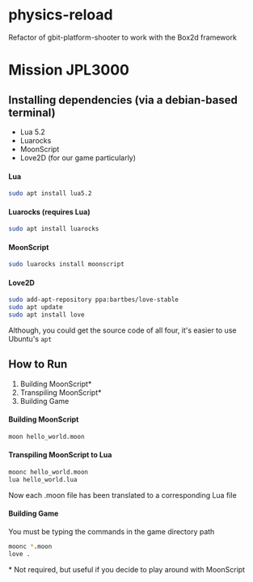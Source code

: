 # physics-reload
Refactor of gbit-platform-shooter to work with the Box2d framework

# Mission JPL3000

## Installing dependencies (via a debian-based terminal)
* Lua 5.2
* Luarocks
* MoonScript
* Love2D (for our game particularly)
#### Lua
```bash
sudo apt install lua5.2
```
#### Luarocks (requires Lua)
```bash
sudo apt install luarocks
```
#### MoonScript
```bash
sudo luarocks install moonscript
```
#### Love2D
```bash
sudo add-apt-repository ppa:bartbes/love-stable
sudo apt update
sudo apt install love
```
Although, you could get the source code of all four, it's easier to use Ubuntu's ```apt```

## How to Run
1. Building MoonScript\*
2. Transpiling MoonScript\*
3. Building Game

#### Building MoonScript
```bash
moon hello_world.moon
```

#### Transpiling MoonScript to Lua
```bash
moonc hello_world.moon
lua hello_world.lua
```
Now each .moon file has been translated to a corresponding Lua file

#### Building Game
You must be typing the commands in the game directory path
```bash
moonc *.moon
love .
```

\* Not required, but useful if you decide to play around with MoonScript
